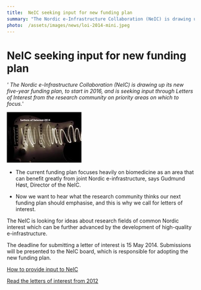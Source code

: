 ```yaml
---
title:  NeIC seeking input for new funding plan 
summary: "The Nordic e-Infrastructure Collaboration (NeIC) is drawing up its new five-year funding plan, to start in 2016, and is seeking input through Letters of Interest from the research community on priority areas on which to focus."
photo:  /assets/images/news/loi-2014-mini.jpeg
---
```


NeIC seeking input for new funding plan
=======================================

*' The Nordic e-Infrastructure Collaboration (NeIC) is drawing up its new five-year funding plan, to start in 2016, and is seeking input through Letters of Interest from the research community on priority areas on which to focus.*'

<a href="/assets/images/news/loi-2014.jpeg"> <img class="smallpic" src="/assets/images/news/loi-2014-mini.jpeg"> </a>

- The current funding plan focuses heavily on biomedicine as an area that can benefit greatly from joint Nordic e-infrastructure, says Gudmund Høst, Director of the NeIC.

- Now we want to hear what the research community thinks our next funding plan should emphasise, and this is why we call for letters of interest.

The NeIC is looking for ideas about research fields of common Nordic interest which can be further advanced by the development of high-quality e-infrastructure.

The deadline for submitting a letter of interest is 15 May 2014. Submissions will be presented to the NeIC board, which is responsible for adopting the new funding plan.

[How to provide input to NeIC](https://wiki.neic.no/w/ext/img_auth.php/a/a9/14-09-01-Invitation-for-Letters-of-Interest.pdf)

[Read the letters of interest from 2012](https://wiki.neic.no/wiki/Letters_of_interest)
